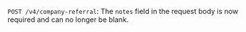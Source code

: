 `POST /v4/company-referral`: The `notes` field in the request body is now required and can no longer be blank.
